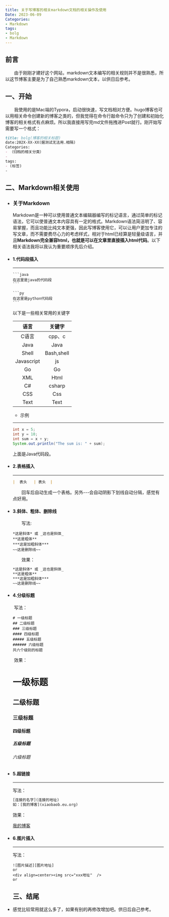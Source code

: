 ```yaml
---
title: 关于写博客的相关markdown文档的相关操作及使用
Date: 2023-06-09
Categories:
- Markdown
tags:
- bolg
- Markdown
---
```


## 前言

&emsp;&emsp;由于刚刚才建好这个网站，markdown文本编写的相关规则并不是很熟悉，所以这节博客主要是为了自己熟悉markdown文本，以供日后参考。

## 一、开始

&emsp;&emsp;我使用的是Mac端的Typora，启动很快速，写文档相对方便。hugo博客也可以用相关命令创建新的博客之类的，但我觉得在命令行敲命令只为了创建和初始化博客的相关格式有点麻烦。所以我直接用写完md文件拖拽进Post就行。刚开始写需要写一个格式：

```markdown
title: bolg(博客的相关标题)
date:202X-XX-XX(据测试无法用.相隔)
Categories:
- （归档的相关分类）
- 
tags:
- (标签)
-
```

##  二、Markdown相关使用

* ### 关于Markdown

  Markdown是一种可以使用普通文本编辑器编写的标记语言，通过简单的标记语法，它可以使普通文本内容具有一定的格式。Markdown语法简洁明了、容易掌握，而且功能比纯文本更强，因此写博客使用它，可以让用户更加专注的写文章，而不需要费尽心力的考虑样式，相对于html已经算是轻量级语言，并且**Markdown完全兼容html，也就是可以在文章里直接插入html代码**。以下相关语法我将以我认为重要顺序先后介绍。

* #### 1.代码段插入

  ---

  ````text
  ```java
  在这里是java的代码段
  ```
  
  ```py
  在这里是python代码段
  ```
  ````

  以下是一些相关常用的关键字

  |    语言    |   关键字   |
  | :--------: | :--------: |
  |   C语言    |   cpp、c   |
  |    Java    |    Java    |
  |   Shell    | Bash,shell |
  | Javascript |     js     |
  |     Go     |     Go     |
  |    XML     |    Html    |
  |     C#     |   csharp   |
  |    CSS     |    Css     |
  |    Text    |    Text    |

  * 示例

  ---

  ```java
  int x = 5;
  int y = 10;
  int sum = x + y;
  System.out.println("The sum is: " + sum);
  ```

  上面是Java代码段。

* #### 2.表格插入

  ---

  ```markdown
  |  表头   | 表头  |
  ```

  &emsp;&emsp;回车后自动生成一个表格。另外---会自动阴影下划线自动分隔，感觉有点好用。

* #### 3.斜体、粗体、删除线

  &emsp;&emsp;写法:

  ```text
  *这是斜体* 或 _这也是斜体_
  **这是粗体**
  ***这是加粗斜体***
  ~~这是删除线~~
  ```

  &emsp;&emsp;效果：

  ```markdown
  *这是斜体* 或 _这也是斜体_
  **这是粗体**
  ***这是加粗斜体***
  ~~这是删除线~~
  ```

* #### 4.分级标题

  ​	写法：

  ```text
  # 一级标题
  ## 二级标题
  ### 三级标题
  #### 四级标题
  ##### 五级标题
  ###### 六级标题
  共六个级别的标题
  ```

  ​	效果：

  # 一级标题
  ## 二级标题
  ### 三级标题
  #### 四级标题
  ##### 五级标题
  ###### 六级标题

* #### 5.超链接

  ---

  写法：

  ```tex
  [连接的名字](连接的地址)
  如：[我的博客](xiaobaob.eu.org)
  ```

  效果：

  [我的博客](https://xiaobao.de)

* #### 6.图片插入

  ---

  写法：

  ```text
  ![图片描述][图片地址]
  or
  <div align=center><img src="xxx地址"  />
  or
  
  ```

  ## 三、结尾

  

* 感觉比较常用就这么多了，如果有别的再修改增加吧。供日后自己参考。